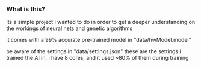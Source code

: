 ### What is this?
its a simple project i wanted to do in order to get a deeper understanding on the workings of neural nets and genetic algorithms

it comes with a 99% accurate pre-trained model in "data/hwModel.model"

be aware of the settings in "data/settings.json" these are the settings i trained the AI in, i have 8 cores, and it used ~80% of them during training

